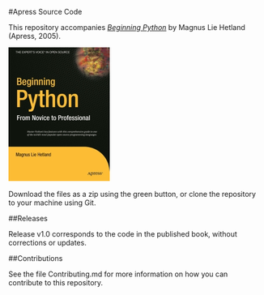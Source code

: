 #Apress Source Code

This repository accompanies [*Beginning Python*](http://www.apress.com/9781590595190) by Magnus Lie Hetland (Apress, 2005).

[comment]: #cover
![Cover image](9781590595190.jpg)

Download the files as a zip using the green button, or clone the repository to your machine using Git.

##Releases

Release v1.0 corresponds to the code in the published book, without corrections or updates.

##Contributions

See the file Contributing.md for more information on how you can contribute to this repository.

